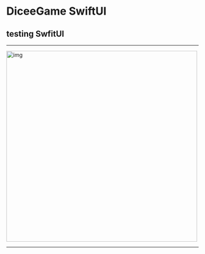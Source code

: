 #  DiceeGame SwiftUI

## testing SwfitUI

---

<img src="Dicee-SwiftUI/RollGame.png" alt="img" width="500"/>


---
